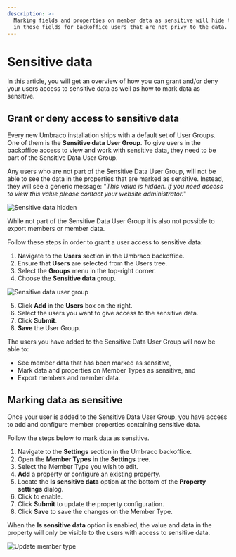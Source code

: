 ```yaml
---
description: >-
  Marking fields and properties on member data as sensitive will hide the data
  in those fields for backoffice users that are not privy to the data.
---
```


# Sensitive data

In this article, you will get an overview of how you can grant and/or deny your users access to sensitive data as well as how to mark data as sensitive.

## Grant or deny access to sensitive data

Every new Umbraco installation ships with a default set of User Groups. One of them is the **Sensitive data User Group**. To give users in the backoffice access to view and work with sensitive data, they need to be part of the Sensitive Data User Group.

Any users who are not part of the Sensitive Data User Group, will not be able to see the data in the properties that are marked as sensitive. Instead, they will see a generic message: "_This value is hidden. If you need access to view this value please contact your website administrator._"

![Sensitive data hidden](images/sensitive-data-hidden-v8.png)

While not part of the Sensitive Data User Group it is also not possible to export members or member data.

Follow these steps in order to grant a user access to sensitive data:

1. Navigate to the **Users** section in the Umbraco backoffice.
2. Ensure that **Users** are selected from the Users tree.
3. Select the **Groups** menu in the top-right corner.
4. Choose the **Sensitive data** group.

![Sensitive data user group](images/sensitive-data-user-group-v8.png)

5. Click **Add** in the **Users** box on the right.
6. Select the users you want to give access to the sensitive data.
7. Click **Submit**.
8. **Save** the User Group.

The users you have added to the Sensitive Data User Group will now be able to:

* See member data that has been marked as sensitive,
* Mark data and properties on Member Types as sensitive, and
* Export members and member data.

## Marking data as sensitive

Once your user is added to the Sensitive Data User Group, you have access to add and configure member properties containing sensitive data.

Follow the steps below to mark data as sensitive.&#x20;

1. Navigate to the **Settings** section in the Umbraco backoffice.
2. Open the **Member Types** in the **Settings** tree.
3. Select the Member Type you wish to edit.
4. **Add** a property or configure an existing property.
5. Locate the **Is sensitive data** option at the bottom of the **Property settings** dialog.
6. Click to enable.
7. Click **Submit** to update the property configuration.
8. Click **Save** to save the changes on the Member Type.

When the **Is sensitive data** option is enabled, the value and data in the property will only be visible to the users with access to sensitive data.

![Update member type](images/update-member-type-v8.png)
